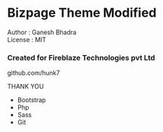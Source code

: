 # Bizpage Theme Modified
 Author : Ganesh Bhadra     
 License : MIT    
 ### Created for Fireblaze Technologies pvt Ltd     
 github.com/hunk7     

THANK YOU

- Bootstrap
- Php
- Sass
- Git
